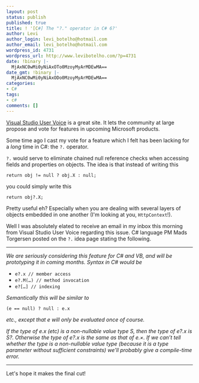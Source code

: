 ```yaml
---
layout: post
status: publish
published: true
title: ! '[C#] The "?." operator in C# 6?'
author: Levi
author_login: levi_botelho@hotmail.com
author_email: levi_botelho@hotmail.com
wordpress_id: 4731
wordpress_url: http://www.levibotelho.com/?p=4731
date: !binary |-
  MjAxNC0wMi0yNiAxOTo0MzoyMyArMDEwMA==
date_gmt: !binary |-
  MjAxNC0wMi0yNiAxODo0MzoyMyArMDEwMA==
categories:
- C#
tags:
- c#
comments: []
---
```

<p><a href="http://visualstudio.uservoice.com/" title="Visual Studio User Voice">Visual Studio User Voice</a> is a great site. It lets the community at large propose and vote for features in upcoming Microsoft products.</p>
<p>Some time ago I cast my vote for a feature which I felt has been lacking for a <em>long</em> time in C#: the <code>?.</code> operator.</p>
<p><code>?.</code> would serve to eliminate chained null reference checks when accessing fields and properties on objects. The idea is that instead of writing this</p>
<p><code>return obj != null ? obj.X : null;</code></p>
<p>you could simply write this</p>
<p><code>return obj?.X;</code></p>
<p>Pretty useful eh? Especially when you are dealing with several layers of objects embedded in one another (I'm looking at you, <code>HttpContext</code>!).</p>
<p>Well I was absolutely elated to receive an email in my inbox this morning from Visual Studio User Voice regarding this issue. C# language PM Mads Torgersen posted on the <code>?.</code> idea page stating the following.</p>
<hr />
<p><em>We are seriously considering this feature for C# and VB, and will be prototyping it in coming months. Syntax in C# would be</em></p>
<ul>
<li><code>e?.x // member access</code></li>
<li><code>e?.M(…) // method invocation</code></li>
<li><code>e?[…] // indexing</code></li>
</ul>
<p><em>Semantically this will be similar to</em></p>
<p><code>(e == null) ? null : e.x</code></p>
<p><em>etc., except that e will only be evaluated once of course.</em></p>
<p><em>If the type of e.x (etc) is a non-nullable value type S, then the type of e?.x is S?. Otherwise the type of e?.x is the same as that of e.×. If we can’t tell whether the type is a non-nullable value type (because it is a type parameter without sufficient constraints) we’ll probably give a compile-time error.</em></p>
<hr />
<p>Let's hope it makes the final cut!</p>
